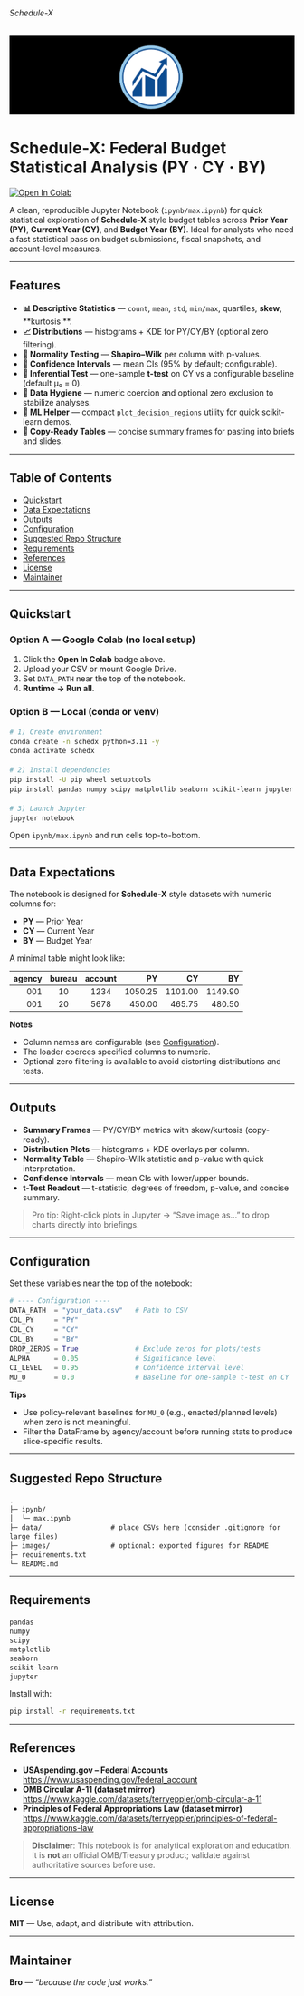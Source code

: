 ###### Schedule-X
![](https://github.com/is-leeroy-jenkins/Sched-X/blob/master/resources/images/git/schedx.png)

# Schedule-X: Federal Budget Statistical Analysis (PY · CY · BY)

[![Open In Colab](https://colab.research.google.com/assets/colab-badge.svg)](https://colab.research.google.com/github/is-leeroy-jenkins/BudgetPy/blob/master/ipynb/max.ipynb)

A clean, reproducible Jupyter Notebook (`ipynb/max.ipynb`) for quick statistical exploration of
**Schedule-X** style budget tables across **Prior Year (PY)**, **Current Year (CY)**, and
**Budget Year (BY)**. Ideal for analysts who need a fast statistical pass on budget submissions,
fiscal snapshots, and account-level measures.

---

## Features

- **📊 Descriptive Statistics** — `count`, `mean`, `std`, `min/max`, quartiles, **skew**, **kurtosis
  **.
- **📈 Distributions** — histograms + KDE for PY/CY/BY (optional zero filtering).
- **🔎 Normality Testing** — **Shapiro–Wilk** per column with p-values.
- **📏 Confidence Intervals** — mean CIs (95% by default; configurable).
- **🎯 Inferential Test** — one-sample **t-test** on CY vs a configurable baseline (default μ₀ = 0).
- **🧹 Data Hygiene** — numeric coercion and optional zero exclusion to stabilize analyses.
- **🧩 ML Helper** — compact `plot_decision_regions` utility for quick scikit-learn demos.
- **📝 Copy-Ready Tables** — concise summary frames for pasting into briefs and slides.

---

## Table of Contents

- [Quickstart](#quickstart)
- [Data Expectations](#data-expectations)
- [Outputs](#outputs)
- [Configuration](#configuration)
- [Suggested Repo Structure](#suggested-repo-structure)
- [Requirements](#requirements)
- [References](#references)
- [License](#license)
- [Maintainer](#maintainer)

---

## Quickstart

### Option A — Google Colab (no local setup)

1. Click the **Open In Colab** badge above.
2. Upload your CSV or mount Google Drive.
3. Set `DATA_PATH` near the top of the notebook.
4. **Runtime → Run all**.

### Option B — Local (conda or venv)

```bash
# 1) Create environment
conda create -n schedx python=3.11 -y
conda activate schedx

# 2) Install dependencies
pip install -U pip wheel setuptools
pip install pandas numpy scipy matplotlib seaborn scikit-learn jupyter

# 3) Launch Jupyter
jupyter notebook
```

Open `ipynb/max.ipynb` and run cells top-to-bottom.

---

## Data Expectations

The notebook is designed for **Schedule-X** style datasets with numeric columns for:

- **PY** — Prior Year
- **CY** — Current Year
- **BY** — Budget Year

A minimal table might look like:

| agency | bureau | account | PY      | CY      | BY      |
|-------:|:------:|:-------:|--------:|--------:|--------:|
| 001    | 10     | 1234    | 1050.25 | 1101.00 | 1149.90 |
| 001    | 20     | 5678    |  450.00 |  465.75 |  480.50 |

**Notes**

- Column names are configurable (see [Configuration](#configuration)).
- The loader coerces specified columns to numeric.
- Optional zero filtering is available to avoid distorting distributions and tests.

---

## Outputs

- **Summary Frames** — PY/CY/BY metrics with skew/kurtosis (copy-ready).
- **Distribution Plots** — histograms + KDE overlays per column.
- **Normality Table** — Shapiro–Wilk statistic and p-value with quick interpretation.
- **Confidence Intervals** — mean CIs with lower/upper bounds.
- **t-Test Readout** — t-statistic, degrees of freedom, p-value, and concise summary.

> Pro tip: Right-click plots in Jupyter → “Save image as…” to drop charts directly into briefings.

---

## Configuration

Set these variables near the top of the notebook:

```python
# ---- Configuration ----
DATA_PATH  = "your_data.csv"   # Path to CSV
COL_PY     = "PY"
COL_CY     = "CY"
COL_BY     = "BY"
DROP_ZEROS = True              # Exclude zeros for plots/tests
ALPHA      = 0.05              # Significance level
CI_LEVEL   = 0.95              # Confidence interval level
MU_0       = 0.0               # Baseline for one-sample t-test on CY
```

**Tips**

- Use policy-relevant baselines for `MU_0` (e.g., enacted/planned levels) when zero is not
  meaningful.
- Filter the DataFrame by agency/account before running stats to produce slice-specific results.

---

## Suggested Repo Structure

```
.
├─ ipynb/
│  └─ max.ipynb
├─ data/                 # place CSVs here (consider .gitignore for large files)
├─ images/               # optional: exported figures for README
├─ requirements.txt
└─ README.md
```

---

## Requirements

```
pandas
numpy
scipy
matplotlib
seaborn
scikit-learn
jupyter
```

Install with:

```bash
pip install -r requirements.txt
```

---

## References

- **USAspending.gov – Federal Accounts**  
  https://www.usaspending.gov/federal_account
- **OMB Circular A-11 (dataset mirror)**  
  https://www.kaggle.com/datasets/terryeppler/omb-circular-a-11
- **Principles of Federal Appropriations Law (dataset mirror)**  
  https://www.kaggle.com/datasets/terryeppler/principles-of-federal-appropriations-law

> **Disclaimer**: This notebook is for analytical exploration and education.  
> It is **not** an official OMB/Treasury product; validate against authoritative sources before use.

---

## License

**MIT** — Use, adapt, and distribute with attribution.

---

## Maintainer

**Bro** — _“because the code just works.”_
